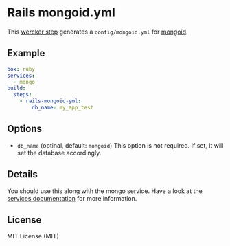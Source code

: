 # Rails mongoid.yml

This [wercker step](http://devcenter.wercker.com/docs/steps) generates a `config/mongoid.yml` for [mongoid](http://mongoid.org).

## Example

```yml
box: ruby
services:
  - mongo
build:
  steps:
    - rails-mongoid-yml:
        db_name: my_app_test
```

## Options

- `db_name` (optinal, default: `mongoid`)
  This option is not required. If set, it will set the database accordingly.

## Details

You should use this along with the mongo service.
Have a look at the [services documentation](http://devcenter.wercker.com/docs/services) for more information.

## License

MIT License (MIT)
